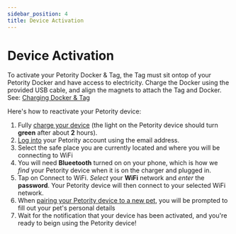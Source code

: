 ```yaml
---
sidebar_position: 4
title: Device Activation
---
```


# Device Activation
To activate your Petority Docker & Tag, the Tag must sit ontop of your Petority Docker and have access to electricity. Charge the Docker using the provided USB cable, and align the magnets to attach the Tag and Docker. See: [Charging Docker & Tag](/docs/devices/battery-charging/battery-charging)

 Here's how to reactivate your Petority device:
1. Fully [charge your device](/docs/devices/battery-charging/battery-charging) (the light on the Petority device should turn **green** after about **2** hours).
2. [Log into](/docs/petority/accounts/signing-up) your Petority account using the email address.
3. Select the safe place you are currently located and where you will be connecting to WiFi
4. You will need **Blueetooth** turned on on your phone, which is how we *find* your Petority device when it is on the charger and plugged in.
5. Tap on Connect to WiFi. *Select* your **WiFi** network and *enter* the **password**. Your Petority device will then connect to your selected WiFi network.
6. When [pairing your Petority device to a new pet](/docs/petority/devices/device-pairing), you will be prompted to fill out your pet's personal details
7. Wait for the notification that your device has been activated, and you're ready to beign using the Petority device!
